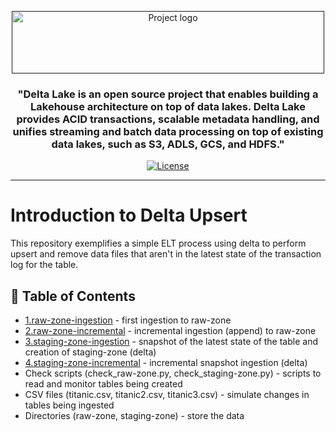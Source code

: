 <p align="center">
  <a href="" rel="noopener">
 <img width=500px height=100px src="https://docs.delta.io/latest/_static/delta-lake-logo.png" alt="Project logo"></a>
</p>

<h3 align="center">"Delta Lake is an open source project that enables building a Lakehouse architecture on top of data lakes. Delta Lake provides ACID transactions, scalable metadata handling, and unifies streaming and batch data processing on top of existing data lakes, such as S3, ADLS, GCS, and HDFS."</h3>

<div align="center">

[![License](https://img.shields.io/badge/license-MIT-blue.svg)](/LICENSE)

</div>

---

# Introduction to Delta Upsert
This repository exemplifies a simple ELT process using delta to perform upsert and remove data files that aren't in the latest state of the transaction log for the table.

## 📝 Table of Contents

- [1.raw-zone-ingestion](https://github.com/anneglienke/upsert-delta/blob/main/1.raw-zone-ingestion.py) - first ingestion to raw-zone
- [2.raw-zone-incremental](https://github.com/anneglienke/upsert-delta/blob/main/2.raw-zone-incremental.py) - incremental ingestion (append) to raw-zone 
- [3.staging-zone-ingestion](https://github.com/anneglienke/upsert-delta/blob/main/3.staging-zone-ingestion.py) - snapshot of the latest state of the table and creation of staging-zone (delta)
- [4.staging-zone-incremental](https://github.com/anneglienke/upsert-delta/blob/main/4.staging-zone-incremental.py) - incremental snapshot ingestion (delta)
- Check scripts (check_raw-zone.py, check_staging-zone.py) - scripts to read and monitor tables being created
- CSV files (titanic.csv, titanic2.csv, titanic3.csv) - simulate changes in tables being ingested
- Directories (raw-zone, staging-zone) - store the data 


